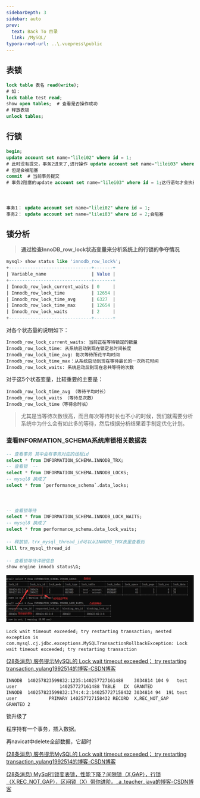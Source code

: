 ```yaml
---
sidebarDepth: 3
sidebar: auto
prev:
  text: Back To 目录
  link: /MySQL/
typora-root-url: ..\.vuepress\public
---
```


## 表锁

```sql
lock table 表名 read(write);
# 如：
lock table test read;
show open tables;  # 查看是否操作成功
# 释放表锁
unlock tables;
```

## 行锁

```sql
begin;
update account set name="lilei02" where id = 1;
# 此时没有提交，事务2进来了,进行操作 update account set name="lilei03" where id = 1;
# 但是会被阻塞
commit  # 当前事务提交
# 事务2阻塞的update account set name="lilei03" where id = 1;这行语句才会执行



事务1： update account set name="lilei02" where id = 1;
事务2： update account set name="lilei03" where id = 2;会阻塞
```

## 锁分析

> **通过检查InnoDB_row_lock状态变量来分析系统上的行锁的争夺情况**

```sql
mysql> show status like 'innodb_row_lock%';
+-------------------------------+-------+
| Variable_name                 | Value |
+-------------------------------+-------+
| Innodb_row_lock_current_waits | 0     |
| Innodb_row_lock_time          | 12654 |
| Innodb_row_lock_time_avg      | 6327  |
| Innodb_row_lock_time_max      | 12654 |
| Innodb_row_lock_waits         | 2     |
+-------------------------------+-------+
```

对各个状态量的说明如下：

```sql
Innodb_row_lock_current_waits: 当前正在等待锁定的数量
Innodb_row_lock_time: 从系统启动到现在锁定总时间长度
Innodb_row_lock_time_avg: 每次等待所花平均时间
Innodb_row_lock_time_max：从系统启动到现在等待最长的一次所花时间
Innodb_row_lock_waits: 系统启动后到现在总共等待的次数
```

对于这5个状态变量，比较重要的主要是：

```
Innodb_row_lock_time_avg （等待平均时长）
Innodb_row_lock_waits （等待总次数）
Innodb_row_lock_time（等待总时长）
```

> 尤其是当等待次数很高，而且每次等待时长也不小的时候，我们就需要分析系统中为什么会有如此多的等待，然后根据分析结果着手制定优化计划。

### **查看INFORMATION_SCHEMA系统库锁相关数据表**

```sql
-- 查看事务 其中会有事务对应的线程id
select * from INFORMATION_SCHEMA.INNODB_TRX;
-- 查看锁  -- 
select * from INFORMATION_SCHEMA.INNODB_LOCKS;  
-- mysql8 换成了
select * from `performance_schema`.data_locks;



-- 查看锁等待
select * from INFORMATION_SCHEMA.INNODB_LOCK_WAITS;
-- mysql8 换成了
select * from performance_schema.data_lock_waits;

-- 释放锁，trx_mysql_thread_id可以从INNODB_TRX表里查看到
kill trx_mysql_thread_id

-- 查看锁等待详细信息
show engine innodb status\G;
```

![image-20220520020557241](/images/MySQL/image-20220520020557241.png)





```
Lock wait timeout exceeded; try restarting transaction; nested exception is com.mysql.cj.jdbc.exceptions.MySQLTransactionRollbackException: Lock wait timeout exceeded; try restarting transaction
```

[(28条消息) 服务提示MySQL的 Lock wait timeout exceeded； try restarting transaction_yulang1992514的博客-CSDN博客](https://blog.csdn.net/yulang1992514/article/details/117756550)





```
INNODB	140257823599832:1235:140257727161488	3034814	104	9	test	user				140257727161488	TABLE	IX	GRANTED	
INNODB	140257823599832:174:4:2:140257727158432	3034814	94	191	test	user			PRIMARY	140257727158432	RECORD	X,REC_NOT_GAP	GRANTED	2
```

锁升级了

程序持有一个事务，插入数据。

再navicat中delete全部数据，它超时

[(28条消息) 服务提示MySQL的 Lock wait timeout exceeded； try restarting transaction_yulang1992514的博客-CSDN博客](https://blog.csdn.net/yulang1992514/article/details/117756550)

[(28条消息) MySql行锁变表锁，性能下降？间隙锁（X,GAP），行锁（X,REC_NOT_GAP），区间锁（X）带你进阶。_a_teacher_java的博客-CSDN博客](https://blog.csdn.net/a_teacher_java/article/details/124806667)